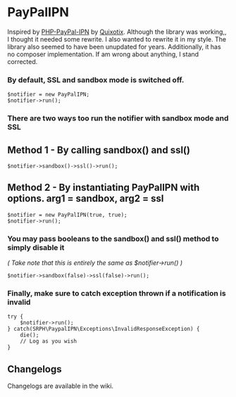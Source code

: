 PayPalIPN
======

Inspired by [PHP-PayPal-IPN](https://github.com/Quixotix/PHP-PayPal-IPN) by [Quixotix](https://github.com/Quixotix). Although the library was working,, I thought it needed some rewrite. I also wanted to rewrite it in my style. The library also seemed to have been unupdated for years. Additionally, it has no composer implementation. If am wrong about anything, I stand corrected.

### By default, SSL and sandbox mode is switched off.
	$notifier = new PayPalIPN;
	$notifier->run();

### There are two ways too run the notifier with sandbox mode and SSL

## Method 1 - By calling sandbox() and ssl()
	$notifier->sandbox()->ssl()->run();
     
## Method 2 - By instantiating PayPalIPN with options. arg1 = sandbox, arg2 = ssl
	$notifier = new PayPalIPN(true, true);
	$notifier->run();

### You may pass booleans to the sandbox() and ssl() method to simply disable it
_( Take note that this is entirely the same as $notifier->run() )_

	$notifier->sandbox(false)->ssl(false)->run();

### Finally, make sure to catch exception thrown if a notification is invalid
	try {
		$notifier->run();
	} catch(SRPH\PaypalIPN\Exceptions\InvalidResponseException) {
		die();
    	// Log as you wish
	}

## Changelogs

Changelogs are available in the wiki.
